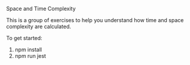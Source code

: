 Space and Time Complexity

This is a group of exercises to help you understand how time and space complexity are calculated.

To get started:
1. npm install
2. npm run jest
